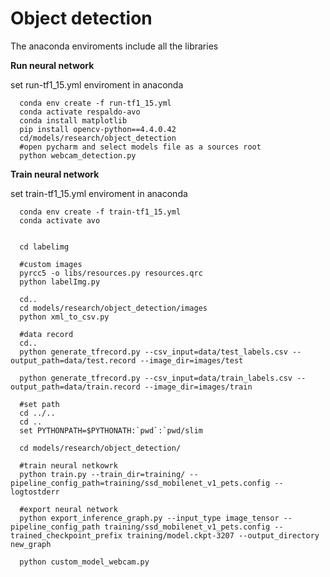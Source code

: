 Object detection
========
The anaconda enviroments include all the libraries


**Run neural network**

set run-tf1_15.yml enviroment in anaconda

~~~~~~~~~~~~~~~~~
  conda env create -f run-tf1_15.yml
  conda activate respaldo-avo
  conda install matplotlib
  pip install opencv-python==4.4.0.42
  cd/models/research/object_detection
  #open pycharm and select models file as a sources root
  python webcam_detection.py
~~~~~~~~~~~~~~~~~


**Train neural network**


set train-tf1_15.yml enviroment in anaconda

~~~~~~~~~~~~~~~~~
  conda env create -f train-tf1_15.yml
  conda activate avo


  cd labelimg

  #custom images
  pyrcc5 -o libs/resources.py resources.qrc
  python labelImg.py

  cd..
  cd models/research/object_detection/images
  python xml_to_csv.py

  #data record
  cd..
  python generate_tfrecord.py --csv_input=data/test_labels.csv --output_path=data/test.record --image_dir=images/test

  python generate_tfrecord.py --csv_input=data/train_labels.csv --output_path=data/train.record --image_dir=images/train

  #set path
  cd ../..
  cd ..
  set PYTHONPATH=$PYTHONATH:`pwd`:`pwd/slim

  cd models/research/object_detection/

  #train neural netkowrk
  python train.py --train_dir=training/ --pipeline_config_path=training/ssd_mobilenet_v1_pets.config --logtostderr

  #export neural network
  python export_inference_graph.py --input_type image_tensor --pipeline_config_path training/ssd_mobilenet_v1_pets.config --trained_checkpoint_prefix training/model.ckpt-3207 --output_directory new_graph

  python custom_model_webcam.py
  ~~~~~~~~~~~~~~~~~
